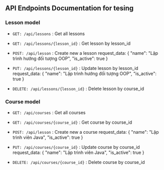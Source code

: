 ## API Endpoints Documentation  for tesing 

### Lesson model
* `GET: /api/lessons` : Get all lessons
* `GET: /api/lessons/{lesson_id}` : Get lesson by lesson_id
* `POST: /api/lesson` : Create new a lesson
   request_data: 
    {
        "name": "Lập trình hướng đối tượng OOP",
        "is_active": true
    }

* `PUT: /api/lessons/{lesson_id}` : Update lesson by lesson_id
    request_data: 
    {
        "name": "Lập trình hướng đối tượng OOP",
        "is_active": true
    }

* `DELETE: /api/lessons/{lesson_id}` : Delete lesson by course_id 

### Course model
* `GET: /api/courses` : Get all courses
* `GET: /api/courses/{course_id}` : Get course by course_id
* `POST: /api/lesson` : Create new a course
   request_data: 
    {
        "name": "Lập trình viên Java",
        "is_active": true
    }

* `PUT: /api/courses/{course_id}` : Update course by course_id
    request_data: 
    {
        "name": "Lập trình viên Java",
        "is_active": true
    }

* `DELETE: /api/courses/{course_id}` : Delete course by course_id